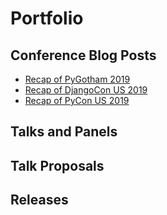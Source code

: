 # Portfolio

## Conference Blog Posts

* [Recap of PyGotham 2019](conference-blog-posts/recap-of-pygotham-2019.md)
* [Recap of DjangoCon US 2019](https://eldarion.com/blog/2019/10/28/recap-django-us-2019/)
* [Recap of PyCon US 2019](https://eldarion.com/blog/2019/06/01/recap-pycon-us-2019/)

## Talks and Panels

## Talk Proposals

## Releases
